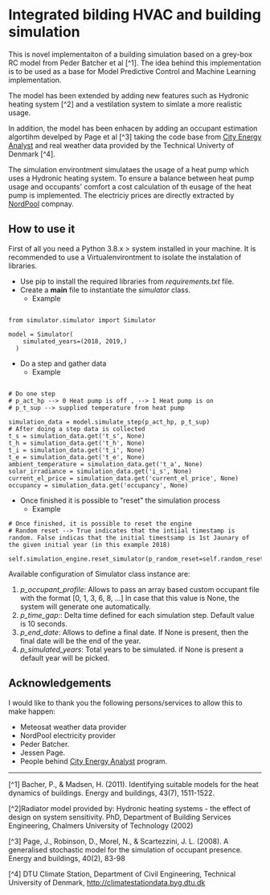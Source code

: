 # Integrated bilding HVAC and building simulation

This is novel implementaiton of a building simulation based on a grey-box RC model from Peder Batcher et al [^1]. The idea behind this implementation is to be used as a base for Model Predictive Control and Machine Learning implementation.

The model has been extended by adding new features such as Hydronic heating system [^2] and a vestilation system to simlate a more realistic usage.

In addition, the model has been enhacen by adding an occupant estimation algortihm develped by Page et al [^3] taking the code base from [City Energy Analyst](https://zenodo.org/record/1487867) and real weather data provided by the Technical Univerty of Denmark [^4].

The simulation environtment simulataes the usage of a heat pump which uses a Hydronic heating system. To ensure a balance between heat pump usage and occupants' comfort a cost calculation of th eusage of the heat pump is implemented. The electriciy prices are directly extracted by [NordPool](https://www.nordpoolgroup.com/) compnay.


## How to use it

First of all you need a Python 3.8.x > system installed in your machine. It is recommended to use a Virtualenvirontment to isolate the instalation of libraries.

* Use pip to install the required libraries from *requirements.txt* file.
* Create a **main** file to instantiate the *simulator* class.
  * Example
```

from simulator.simulator import Simulator

model = Simulator(
    simulated_years=(2018, 2019,)
  )
```
* Do a step and gather data
  * Example
```

# Do one step
# p_act_hp --> 0 Heat pump is off , --> 1 Heat pump is on
# p_t_sup --> supplied temperature from heat pump

simulation_data = model.simulate_step(p_act_hp, p_t_sup)
# After doing a step data is collected
t_s = simulation_data.get('t_s', None)
t_h = simulation_data.get('t_h', None)
t_i = simulation_data.get('t_i', None)
t_e = simulation_data.get('t_e', None)
ambient_temperature = simulation_data.get('t_a', None)
solar_irradiance = simulation_data.get('i_s', None)                             
current_el_price = simulation_data.get('current_el_price', None)
occupancy = simulation_data.get('occupancy', None)
```
* Once finished it is possible to "reset" the simulation process
  * Example
```
# Once finished, it is possible to reset the engine
# Random reset --> True indicates that the intiial timestamp is random. False indicas that the initial timestsamp is 1st Jaunary of the given initial year (in this example 2018)

self.simulation_engine.reset_simulator(p_random_reset=self.random_reset)

```

Available configuration of Simulator class instance are: 

1. _p_occupant_profile_: Allows to pass an array based custom occupant file with the format [0, 1, 3, 6, 8, ...] In case that this value is None, the system will generate one automatically.
2. _p_time_gap:_: Delta time defined for each simulation step. Default value is 10 seconds.
3. _p_end_date_: Allows to define a final date. If None is present, then the final date will be the end of the year.
4. _p_simulated_years_: Total years to be simulated. if None is present a default year will be picked.




## Acknowledgements

I would like to thank you the following persons/services to allow this to make happen:

* Meteosat weather data provider
* NordPool electricity provider
* Peder Batcher.
* Jessen Page.
* People behind [City Energy Analyst](https://zenodo.org/record/1487867) program.


_______

[^1] Bacher, P., & Madsen, H. (2011). Identifying suitable models for the heat dynamics of buildings. Energy and buildings, 43(7), 1511-1522.

[^2]Radiator model provided by: Hydronic heating systems - the effect of design on system sensitivity. PhD, Department of Building Services Engineering, Chalmers University of Technology (2002)

[^3] Page, J., Robinson, D., Morel, N., & Scartezzini, J. L. (2008). A generalised stochastic model for the simulation of occupant presence. Energy and buildings, 40(2), 83-98

[^4] DTU Climate Station, Department of Civil Engineering, Technical University of Denmark, http://climatestationdata.byg.dtu.dk
